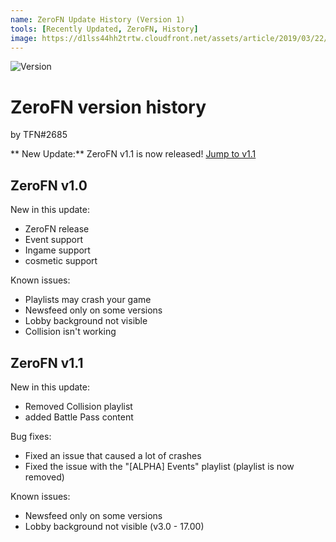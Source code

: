 ```yaml
---
name: ZeroFN Update History (Version 1)
tools: [Recently Updated, ZeroFN, History]
image: https://d1lss44hh2trtw.cloudfront.net/assets/article/2019/03/22/fortnite-ios-update-8-11-1-patch-notes-mobile_feature.jpg
---
```


![Version](https://d1lss44hh2trtw.cloudfront.net/assets/article/2019/03/22/fortnite-ios-update-8-11-1-patch-notes-mobile_feature.jpg)
# **ZeroFN version history**
by TFN#2685

** New Update:** ZeroFN v1.1 is now released! [Jump to v1.1](https://www.zerofn.tk/news/zerofn-v1-updates#zerofn-v1-1)

## ZeroFN v1.0
New in this update:
- ZeroFN release
- Event support
- Ingame support
- cosmetic support

Known issues:
- Playlists may crash your game
- Newsfeed only on some versions
- Lobby background not visible
- Collision isn't working
﻿

## ZeroFN v1.1
New in this update:
- Removed Collision playlist
- added Battle Pass content

Bug fixes:
- Fixed an issue that caused a lot of crashes
- Fixed the issue with the "[ALPHA] Events" playlist (playlist is now removed)

Known issues:
- Newsfeed only on some versions
- Lobby background not visible (v3.0 - 17.00)